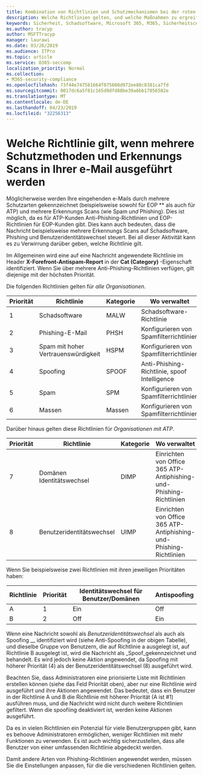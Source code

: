 ```yaml
---
title: Kombination von Richtlinien und Schutzmechanismen bei der roten Markierung von e-Mails
description: Welche Richtlinien gelten, und welche Maßnahmen zu ergreifen sind, wenn e-Mails als Schadsoftware, Spam, hoch vertrauenswürdige Spam, Phishing und massenweise EOP und/oder ATP gekennzeichnet sind.
keywords: Sicherheit, Schadsoftware, Microsoft 365, M365, Sicherheitscenter, ATP, Windows Defender ATP, Office 365 ATP, Azure ATP
ms.author: tracyp
author: MSFTTracyp
manager: laurawi
ms.date: 03/26/2019
ms.audience: ITPro
ms.topic: article
ms.service: O365-seccomp
localization_priority: Normal
ms.collection:
- M365-security-compliance
ms.openlocfilehash: 73f44e747581664f075608d972ee80c8381ca7fd
ms.sourcegitcommit: 0017dc6a5f81c165d9dfd88be39a6bb17856582e
ms.translationtype: MT
ms.contentlocale: de-DE
ms.lasthandoff: 04/23/2019
ms.locfileid: "32256313"
---
```

# <a name="what-policy-applies-when-multiple-protection-methods-and-detection-scans-run-on-your-email"></a>Welche Richtlinie gilt, wenn mehrere Schutzmethoden und Erkennungs Scans in Ihrer e-Mail ausgeführt werden

Möglicherweise werden Ihre eingehenden e-Mails durch mehrere Schutzarten gekennzeichnet (beispielsweise sowohl für EOP ** als auch für ATP) und mehrere Erkennungs Scans (wie Spam *und* Phishing). Dies ist möglich, da es für ATP-Kunden Anti-Phishing-Richtlinien und EOP-Richtlinien für EOP-Kunden gibt. Dies kann auch bedeuten, dass die Nachricht beispielsweise mehrere Erkennungs Scans auf Schadsoftware, Phishing und Benutzeridentitätswechsel steuert. Bei all dieser Aktivität kann es zu Verwirrung darüber geben, welche Richtlinie gilt.

Im Allgemeinen wird eine auf eine Nachricht angewendete Richtlinie im Header **X-Forefront-Antispam-Report** in der **Cat (Category)** -Eigenschaft identifiziert. Wenn Sie über mehrere Anti-Phishing-Richtlinien verfügen, gilt diejenige mit der höchsten Priorität.

Die folgenden Richtlinien gelten für _alle Organisationen_.

|Priorität |Richtlinie  |Kategorie  |Wo verwaltet |
|---------|---------|---------|---------|
|1     | Schadsoftware      | MALW      | Schadsoftware-Richtlinie   |
|2     | Phishing-E-Mail     | PHSH     | Konfigurieren von Spamfilterrichtlinien     |
|3     | Spam mit hoher Vertrauenswürdigkeit      | HSPM        | Konfigurieren von Spamfilterrichtlinien        |
|4     | Spoofing        | SPOOF        | Anti-Phishing-Richtlinie, spoof Intelligence        |
|5     | Spam         | SPM         | Konfigurieren von Spamfilterrichtlinien         |
|6     | Massen         | Massen        | Konfigurieren von Spamfilterrichtlinien         |

Darüber hinaus gelten diese Richtlinien für _Organisationen mit ATP_.

|Priorität |Richtlinie  |Kategorie  |Wo verwaltet |
|---------|---------|---------|---------|
|7     | Domänen Identitätswechsel         | DIMP         | Einrichten von Office 365 ATP-Antiphishing-und-Phishing-Richtlinien        |
|8     | Benutzeridentitätswechsel        | UIMP         | Einrichten von Office 365 ATP-Antiphishing-und-Phishing-Richtlinien         |

Wenn Sie beispielsweise zwei Richtlinien mit ihren jeweiligen Prioritäten haben:

|Richtlinie  |Priorität  |Identitätswechsel für Benutzer/Domänen  |Antispoofing  |
|---------|---------|---------|---------|
|A     | 1        | Ein        |Off         |
|B     | 2        | Off        | Ein        |

Wenn eine Nachricht sowohl als _Benutzeridentitätswechsel_ als auch als Spoofing __ identifiziert wird (siehe Anti-Spoofing in der obigen Tabelle), und dieselbe Gruppe von Benutzern, die auf Richtlinie a ausgelegt ist, auf Richtlinie B ausgelegt ist, wird die Nachricht als _Spoof_gekennzeichnet und behandelt. Es wird jedoch keine Aktion angewendet, da Spoofing mit höherer Priorität (4) als der Benutzeridentitätswechsel (8) ausgeführt wird.

Beachten Sie, dass Administratoren eine priorisierte Liste mit Richtlinien erstellen können (siehe das Feld Priorität oben), aber nur eine Richtlinie wird ausgeführt und ihre Aktionen angewendet. Das bedeutet, dass ein Benutzer in der Richtlinie A und B die Richtlinie mit höherer Priorität (A ist #1) ausführen muss, und die Nachricht wird nicht durch weitere Richtlinien gefiltert. Wenn die spoofiing deaktiviert ist, werden keine Aktionen ausgeführt.

Da es in vielen Richtlinien ein Potenzial für viele Benutzergruppen gibt, kann es behoove Administratoren ermöglichen, weniger Richtlinien mit mehr Funktionen zu verwenden. Es ist auch wichtig sicherzustellen, dass alle Benutzer von einer umfassenden Richtlinie abgedeckt werden.

Damit andere Arten von Phishing-Richtlinien angewendet werden, müssen Sie die Einstellungen anpassen, für die die verschiedenen Richtlinien gelten.



